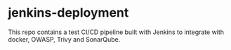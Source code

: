 # jenkins-deployment
This repo contains a test CI/CD pipeline built with Jenkins to integrate with docker, OWASP, Trivy and SonarQube.
